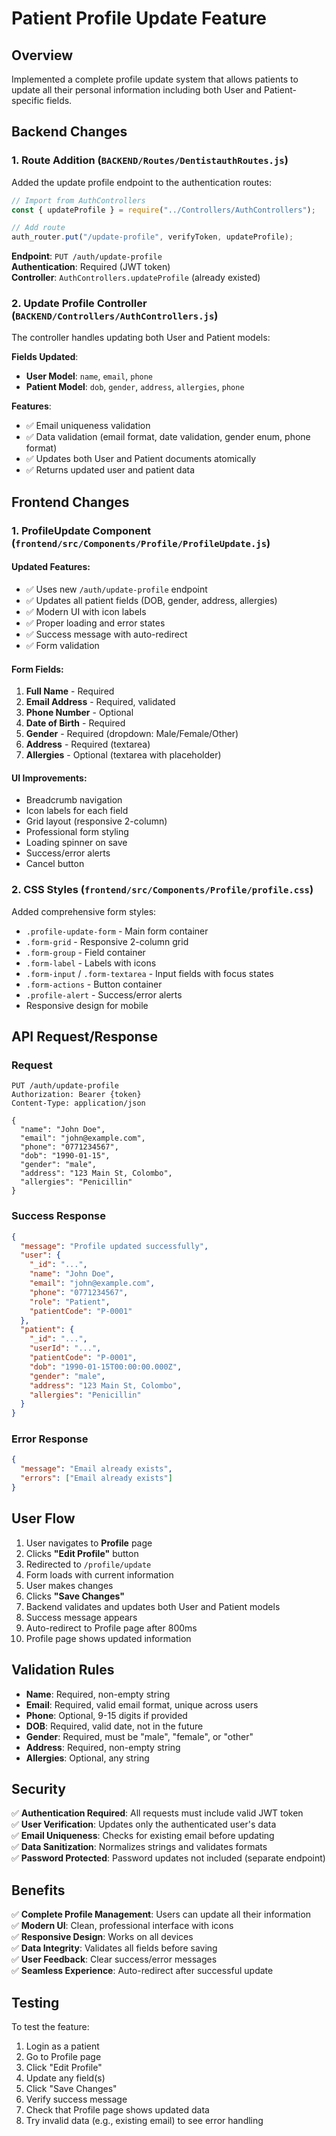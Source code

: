 # Patient Profile Update Feature

## Overview
Implemented a complete profile update system that allows patients to update all their personal information including both User and Patient-specific fields.

## Backend Changes

### 1. Route Addition (`BACKEND/Routes/DentistauthRoutes.js`)
Added the update profile endpoint to the authentication routes:

```javascript
// Import from AuthControllers
const { updateProfile } = require("../Controllers/AuthControllers");

// Add route
auth_router.put("/update-profile", verifyToken, updateProfile);
```

**Endpoint**: `PUT /auth/update-profile`  
**Authentication**: Required (JWT token)  
**Controller**: `AuthControllers.updateProfile` (already existed)

### 2. Update Profile Controller (`BACKEND/Controllers/AuthControllers.js`)
The controller handles updating both User and Patient models:

**Fields Updated**:
- **User Model**: `name`, `email`, `phone`
- **Patient Model**: `dob`, `gender`, `address`, `allergies`, `phone`

**Features**:
- ✅ Email uniqueness validation
- ✅ Data validation (email format, date validation, gender enum, phone format)
- ✅ Updates both User and Patient documents atomically
- ✅ Returns updated user and patient data

## Frontend Changes

### 1. ProfileUpdate Component (`frontend/src/Components/Profile/ProfileUpdate.js`)

#### **Updated Features**:
- ✅ Uses new `/auth/update-profile` endpoint
- ✅ Updates all patient fields (DOB, gender, address, allergies)
- ✅ Modern UI with icon labels
- ✅ Proper loading and error states
- ✅ Success message with auto-redirect
- ✅ Form validation

#### **Form Fields**:
1. **Full Name** - Required
2. **Email Address** - Required, validated
3. **Phone Number** - Optional
4. **Date of Birth** - Required
5. **Gender** - Required (dropdown: Male/Female/Other)
6. **Address** - Required (textarea)
7. **Allergies** - Optional (textarea with placeholder)

#### **UI Improvements**:
- Breadcrumb navigation
- Icon labels for each field
- Grid layout (responsive 2-column)
- Professional form styling
- Loading spinner on save
- Success/error alerts
- Cancel button

### 2. CSS Styles (`frontend/src/Components/Profile/profile.css`)

Added comprehensive form styles:
- `.profile-update-form` - Main form container
- `.form-grid` - Responsive 2-column grid
- `.form-group` - Field container
- `.form-label` - Labels with icons
- `.form-input` / `.form-textarea` - Input fields with focus states
- `.form-actions` - Button container
- `.profile-alert` - Success/error alerts
- Responsive design for mobile

## API Request/Response

### Request
```http
PUT /auth/update-profile
Authorization: Bearer {token}
Content-Type: application/json

{
  "name": "John Doe",
  "email": "john@example.com",
  "phone": "0771234567",
  "dob": "1990-01-15",
  "gender": "male",
  "address": "123 Main St, Colombo",
  "allergies": "Penicillin"
}
```

### Success Response
```json
{
  "message": "Profile updated successfully",
  "user": {
    "_id": "...",
    "name": "John Doe",
    "email": "john@example.com",
    "phone": "0771234567",
    "role": "Patient",
    "patientCode": "P-0001"
  },
  "patient": {
    "_id": "...",
    "userId": "...",
    "patientCode": "P-0001",
    "dob": "1990-01-15T00:00:00.000Z",
    "gender": "male",
    "address": "123 Main St, Colombo",
    "allergies": "Penicillin"
  }
}
```

### Error Response
```json
{
  "message": "Email already exists",
  "errors": ["Email already exists"]
}
```

## User Flow

1. User navigates to **Profile** page
2. Clicks **"Edit Profile"** button
3. Redirected to `/profile/update`
4. Form loads with current information
5. User makes changes
6. Clicks **"Save Changes"**
7. Backend validates and updates both User and Patient models
8. Success message appears
9. Auto-redirect to Profile page after 800ms
10. Profile page shows updated information

## Validation Rules

- **Name**: Required, non-empty string
- **Email**: Required, valid email format, unique across users
- **Phone**: Optional, 9-15 digits if provided
- **DOB**: Required, valid date, not in the future
- **Gender**: Required, must be "male", "female", or "other"
- **Address**: Required, non-empty string
- **Allergies**: Optional, any string

## Security

✅ **Authentication Required**: All requests must include valid JWT token  
✅ **User Verification**: Updates only the authenticated user's data  
✅ **Email Uniqueness**: Checks for existing email before updating  
✅ **Data Sanitization**: Normalizes strings and validates formats  
✅ **Password Protected**: Password updates not included (separate endpoint)

## Benefits

✅ **Complete Profile Management**: Users can update all their information  
✅ **Modern UI**: Clean, professional interface with icons  
✅ **Responsive Design**: Works on all devices  
✅ **Data Integrity**: Validates all fields before saving  
✅ **User Feedback**: Clear success/error messages  
✅ **Seamless Experience**: Auto-redirect after successful update

## Testing

To test the feature:
1. Login as a patient
2. Go to Profile page
3. Click "Edit Profile"
4. Update any field(s)
5. Click "Save Changes"
6. Verify success message
7. Check that Profile page shows updated data
8. Try invalid data (e.g., existing email) to see error handling

